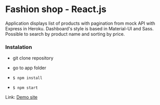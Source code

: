 # Fashion shop - React.js

Application displays list of products with pagination from mock API with Express in Heroku.
Dashboard's style is based in Material-UI and Sass. Possible to search by product name and sorting by price.

### Instalation

- git clone repository
- go to app folder

- `$ npm install`
- `$ npm start`

Link: [Demo site]()
